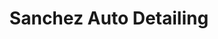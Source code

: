 ---
title: "Sanchez Auto Detailing"
url: /noblesville/sanchez-auto-detailing/
shop: Autowerkstatt
---